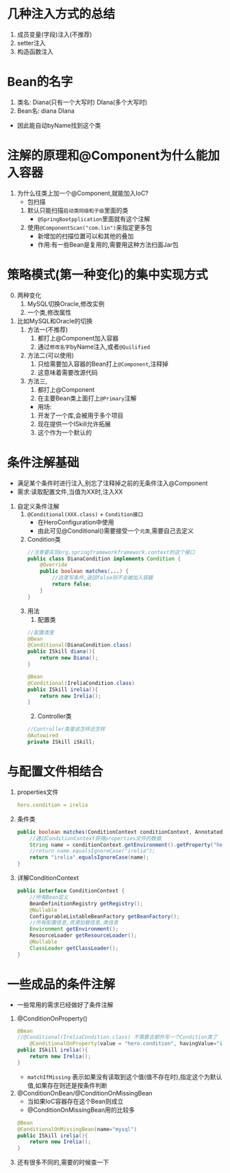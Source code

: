 # 几种注入方式的总结
1. 成员变量(字段)注入(不推荐)
2. setter注入
3. 构造函数注入
# Bean的名字
1. 类名: Diana(只有一个大写时) DIana(多个大写时)
2. Bean名: diana DIana
- 因此能自动byName找到这个类

# 注解的原理和@Component为什么能加入容器 
1. 为什么往类上加一个@Component,就能加入IoC?
    - 包扫描
    1. 默认只能扫描`启动类同级和子级`里面的类
        - `@SpringBootpplication`里面就有这个注解
    2. 使用`@ComponentScan("com.lin")`来指定更多包
        - 新增加的扫描位置可以和其他的叠加
        - 作用:有一些Bean是复用的,需要用这种方法扫面Jar包
# 策略模式(第一种变化)的集中实现方式
0. 两种变化
    1. MySQL切换Oracle,修改实例
    2. 一个类,修改属性
1. 比如MySQL和Oracle的切换
    1. 方法一(不推荐)
        1. 都打上@Component加入容器
        2. 通过`修改名字`byName注入,或者`@Quilified`
    2. 方法二(可以使用)
        1. 只给需要加入容器的Bean打上`@Component`,注释掉
        2. 这意味着需要改源代码
    3. 方法三,
        1. 都打上@Component
        2. 在主要Bean类上面打上`@Primary`注解
        - 用场:
        1. 开发了一个库,会被用于多个项目
        2. 现在提供一个ISkill允许拓展
        3. 这个作为一个默认的
        
# 条件注解基础
- 满足某个条件时进行注入,别忘了注释掉之前的无条件注入@Component
- 需求:读取配置文件,当值为XX时,注入XX
1. 自定义条件注解
    1. `@Conditional(XXX.class)` + `Condition接口`
        - 在HeroConfiguration中使用
        - 由此可见@Conditional()需要接受一个`元类`,需要自己去定义
    2. Condition类
        ```java
        //注意要实现org.springframeworkframework.context的这个接口
        public class DianaCondition implements Condition {
            @Override
            public boolean matches(...) {
                //这里写条件,返回false则不会被加入容器
                return false;
            }
        }
        ```
    3. 用法
        1. 配置类
        ```java
        //配置类里
        @Bean
        @Conditional(DianaCondition.class)
        public ISkill diana(){
            return new Diana();
        }

        @Bean
        @Conditional(IreliaCondition.class)
        public ISkill irelia(){
            return new Irelia();
        }
        ```
        2. Controller类
        ```java
        //Controller类里该怎样还怎样
        @Autowired
        private ISkill iSkill;
        ```
# 与配置文件相结合
1. properties文件
    ```yml
    hero.condition = irelia
    ```
2. 条件类
    ```java
    public boolean matches(ConditionContext conditionContext, AnnotatedTypeMetadata annotatedTypeMetadata) {
        //通过ConditionContext获得properties文件的数据
        String name = conditionContext.getEnvironment().getProperty("hero.condition");
        //return name.equalsIgnoreCase("irelia");
        return "irelia".equalsIgnoreCase(name);
    }
    ```
3. 详解ConditionContext
    ```java
    public interface ConditionContext {
        //所有Bean定义
        BeanDefinitionRegistry getRegistry();
        @Nullable
        ConfigurableListableBeanFactory getBeanFactory();
        //所有配置信息,资源加载信息,类信息
        Environment getEnvironment();
        ResourceLoader getResourceLoader();
        @Nullable
        ClassLoader getClassLoader();
    }
    ```

# 一些成品的条件注解
- 一些常用的需求已经做好了条件注解
1. @ConditionOnProperty()
    ```java
    @Bean
    //@Conditional(IreliaCondition.class) 不需要去额外写一个Condition类了
        @ConditionalOnProperty(value = "hero.condition", havingValue="irelia", matchIfMissing = true)
    public ISkill irelia(){
        return new Irelia();
    }
    ```
    - `matchIfMissing` 表示如果没有读取到这个值(值不存在时),指定这个为默认值,如果存在则还是按条件判断
2. @ConditionOnBean/@ConditionOnMissingBean
    - 当如果IoC容器存在这个Bean则成立
    - @ConditionOnMissingBean用的比较多
    ```java
    @Bean
    @ConditionalOnMissingBean(name="mysql")
    public ISkill irelia(){
        return new Irelia();
    }
    ```
3. 还有很多不同的,需要的时候查一下